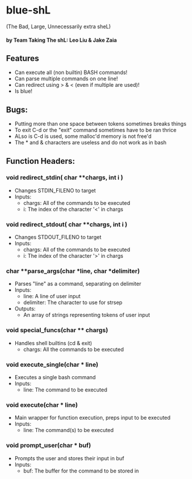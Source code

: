 # blue-shL
(The Bad, Large, Unnecessarily extra sheL)
#### by Team Taking The shL: Leo Liu & Jake Zaia

## Features
* Can execute all (non builtin) BASH commands!
* Can parse multiple commands on one line!
* Can redirect using > & < (even if multiple are used)!
* Is blue!

## Bugs:
* Putting more than one space between tokens sometimes breaks things
* To exit C-d or the "exit" command sometimes have to be ran thrice
* ALso is C-d is used, some malloc'd memory is not free'd
* The * and & characters are useless and do not work as in bash


## Function Headers:

### void redirect_stdin( char **chargs, int i )
* Changes STDIN_FILENO to target
* Inputs:
    * chargs: All of the commands to be executed
    * i: The index of the character '<' in chargs

### void redirect_stdout( char **chargs, int i )
* Changes STDOUT_FILENO to target
* Inputs:
    * chargs: All of the commands to be executed
    * i: The index of the character '>' in chargs

### char **parse_args(char *line, char *delimiter)
 * Parses "line" as a command, separating on delimiter
 * Inputs:
    *   line: A line of user input
    *   delimiter: The character to use for strsep
 * Outputs:
    *   An array of strings representing tokens of user input

### void special_funcs(char ** chargs)
 * Handles shell builtins (cd & exit)
    *   chargs: All the commands to be executed

### void execute_single(char * line)
 * Executes a single bash command
 * Inputs:
    *   line: The command to be executed

### void execute(char * line)
 * Main wrapper for function execution, preps input to be executed
 * Inputs:
     *   line: The command(s) to be executed

### void prompt_user(char * buf)
 *  Prompts the user and stores their input in buf
 * Inputs:
     *   buf: The buffer for the command to be stored in
